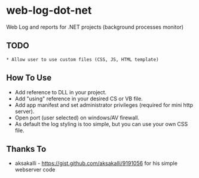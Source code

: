 # web-log-dot-net
Web Log and reports for .NET projects (background processes monitor)
## TODO
```
* Allow user to use custom files (CSS, JS, HTML template)
```
## How To Use
* Add reference to DLL in your project.
* Add "using" reference in your desired CS or VB file.
* Add app manifest and set administrator privileges (required for mini http server).
* Open port (user selected) on windows/AV firewall.
* As default the log styling is too simple, but you can use your own CSS file.



## Thanks To
* aksakalli - https://gist.github.com/aksakalli/9191056 for his simple webserver code
